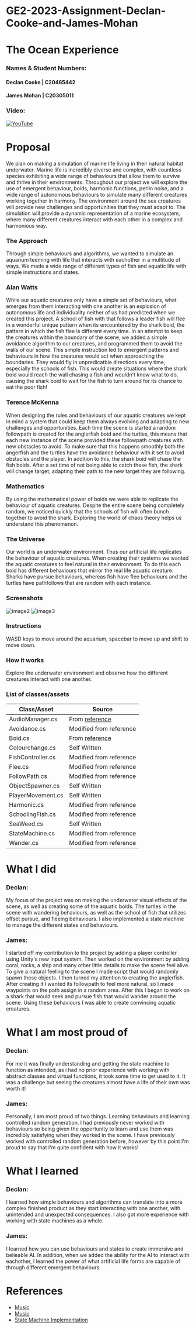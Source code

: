 # GE2-2023-Assignment-Declan-Cooke-and-James-Mohan

# The Ocean Experience

### Names & Student Numbers:
#### Declan Cooke | C20465442
#### James Mohan | C20305011

### Video: 
[![YouTube](https://cdn.discordapp.com/attachments/791490719700221952/1102687691084144681/OceanE1.JPG)](https://youtu.be/NhVqAsyVCXw)

# Proposal
We plan on making a simulation of marine life living in their natural habitat underwater. Marine life is incredibly diverse and complex, with countless species exhibiting a wide range of behaviours that allow them to survive and thrive in their environments. Throughout our project we will explore the use of emergent behaviour, boids, harmonic functions, perlin noise, and a wide range of autonomous behaviours to simulate many different creatures working together in harmony. The environment around the sea creatures will provide new challenges and opportunities that they must adapt to. The simulation will provide a dynamic representation of a marine ecosystem, where many different creatures interact with each other in a complex and harmonious way.

### The Approach
Through simple behaviours and algorithms, we wanted to simulate an aquarium teeming with life that interacts with eachother in a multitude of ways. We made a wide range of different types of fish and aquatic life with simple instructions and states. 


### Alan Watts
While our aquatic creatures only have a simple set of behaviours, what emerges from them interacting with one another is an explosion of autonomous life and individuality neither of us had predicted when we created this project. A school of fish with that follows a leader fish will flee in a wonderful unique pattern when its encountered by the shark boid, the pattern in which the fish flee is different every time. In an attempt to keep the creatures within the boundary of the scene, we added a simple avoidance algorithm to our creatures, and programmed them to avoid the walls of our scene. This simple instruction led to emergent patterns and behaviours in how the creatures would act when approaching the boundaries. They would fly in unpredicatble directions every time, especially the schools of fish. This would create situations where the shark boid would reach the wall chasing a fish and wouldn't know what to do, causing the shark boid to wait for the fish to turn around for  its chance to eat the poor fish! 

### Terence McKenna
When designing the rules and behaviours of our aquatic creatures we kept in mind a system that could keep them always evolving and adapting to new challenges and opportunities. Each time the scene is started a random followpath is created for the anglerfish boid and the turtles, this means that each new instance of the scene provided these followpath creatures with new obstacles to avoid. To make sure that this happens smoothly both the angerfish and the turtles have the avoidance behaviour with it set to avoid obstacles and the player. In addition to this, the shark boid will chase the fish boids. After a set time of not being able to catch these fish, the shark will change target, adapting their path to the new target they are following.

### Mathematics
By using the mathematical power of boids we were able to replicate the behaviour of aquatic creatures. Despite the entire scene being completely random, we noticed quickly that the schools of fish will often bunch together to avoid the shark. Exploring the world of chaos theory helps us understand this phenomenon.

### The Universe
Our world is an underwater environment. Thus our artificial life replicates the behaviour of aquatic creatures. When creating their systems we wanted the aquatic creatures to feel natural in their environment. To do this each boid has different behaviours that mirror the real life aquatic creature. Sharks have pursue behaviours, whereas fish have flee behaviours and the turtles have pathfollows that are random with each instance.


### Screenshots
![image2](https://cdn.discordapp.com/attachments/791490719700221952/1102687691331616808/OceanE2.JPG)
![image3](https://cdn.discordapp.com/attachments/791490719700221952/1102687691558096987/OceanE3.JPG)

### Instructions
WASD keys to move around the aquarium, spacebar to move up and shift to move down.

### How it works
Explore the underwater environment and observe how the different creatures interact with one another.

### List of classes/assets

| **Class/Asset** | **Source** |
|----------------|-----------------------|
|AudioManager.cs| From [reference](https://www.youtube.com/watch?v=6OT43pvUyfY&ab_channel=Brackeys)|
|Avoidance.cs| Modified from reference|
|Boid.cs| From [reference](https://github.com/skooter500/GE2-2021-2022)|
|Colourchange.cs| Self Written|
|FishController.cs| Modified from reference|
|Flee.cs| Modified from reference|
|FollowPath.cs| Modified from reference|
ObjectSpawner.cs| Self Written|
|PlayerMovement.cs| Self Written|
|Harmonic.cs| Modified from reference|
|SchoolingFish.cs| Modified from reference|
|SeaWeed.cs| Self Written|
|StateMachine.cs |Modified from reference|
|Wander.cs| Modified from reference|



# What I did
### Declan:
My focus of the project was on making the underwater visual effects of the scene, as well as creating some of the aquatic boids. The turtles in the scene with wandering behaviours, as well as the school of fish that utilizes offset pursue, and fleeing behaviours. I also implemented a state machine to manage the different states and behaviours. 

### James:
I started off my contribution to the project by adding a player controller using Unity's new input system. Then worked on the environment by adding coral, rocks, a ship and many other little details to make the scene feel alive. To give a natural feeling to the scene I made script that would randomly spawn these objects. I then turned my attention to creating the anglerfish. After creating it I wanted its followpath to feel more natural, so I made waypoints on the path assign in a random area. After this I began to work on a shark that would seek and pursue fish that would wander around the scene. Using these behaviours I was able to create convincing aquatic creatures.

# What I am most proud of 
### Declan:
For me it was finally understanding and getting the state machine to function as intended, as i had no prior experience with working with abstract classes and virtual functions, it took some time to get used to it. It was a challenge but seeing the creatures almost have a life of their own was worth it!

### James:
Personally, I am most proud of two things. Learning behaviours and learning controlled random generation. I had previously never worked with behaviours so being given the opportunity to learn and use them was incredibly satisfying when they worked in the scene. I have previously worked with controlled random generation before, however by this point I'm proud to say that I'm quite confident with how it works!

# What I learned
### Declan:
I learned how simple behaviours and algorithms can translate into a more complex finished product as they start interacting with one another, with unintended and unexpected consequences. I also got more experience with working with state machines as a whole.

### James:
I learned how you can use behaviours and states to create immersive and belieable AI. In addition, when we added the ability for the AI to interact with eachother, I learned the power of what artificial life forms are capable of through different emergent behaviours


# References
- [Music](https://www.youtube.com/watch?v=lJuK3NLaC1Y&ab_channel=CharlesTrenet-Topic)
- [Music](https://www.youtube.com/watch?v=76nZSz3Omyg)
- [State Machine Implementation](https://youtu.be/G1bd75R10m4)

